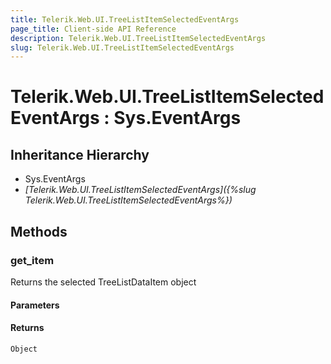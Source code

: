 ```yaml
---
title: Telerik.Web.UI.TreeListItemSelectedEventArgs
page_title: Client-side API Reference
description: Telerik.Web.UI.TreeListItemSelectedEventArgs
slug: Telerik.Web.UI.TreeListItemSelectedEventArgs
---
```


# Telerik.Web.UI.TreeListItemSelectedEventArgs : Sys.EventArgs

## Inheritance Hierarchy

* Sys.EventArgs
* *[Telerik.Web.UI.TreeListItemSelectedEventArgs]({%slug Telerik.Web.UI.TreeListItemSelectedEventArgs%})*

## Methods

### get_item

Returns the selected TreeListDataItem object 

#### Parameters

#### Returns

`Object`
